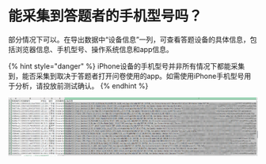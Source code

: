 # 能采集到答题者的手机型号吗？

部分情况下可以。在导出数据中“设备信息”一列，可查看答题设备的具体信息，包括浏览器信息、手机型号、操作系统信息和app信息。

{% hint style="danger" %}
iPhone设备的手机型号并非所有情况下都能采集到，能否采集到取决于答题者打开问卷使用的app。如需使用iPhone手机型号用于分析，请投放前测试确认。
{% endhint %}

![&#x8BBE;&#x5907;&#x4FE1;&#x606F;](../.gitbook/assets/image%20%28604%29.png)

